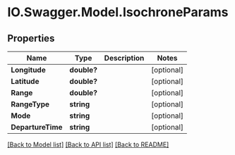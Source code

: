 # IO.Swagger.Model.IsochroneParams
## Properties

Name | Type | Description | Notes
------------ | ------------- | ------------- | -------------
**Longitude** | **double?** |  | [optional] 
**Latitude** | **double?** |  | [optional] 
**Range** | **double?** |  | [optional] 
**RangeType** | **string** |  | [optional] 
**Mode** | **string** |  | [optional] 
**DepartureTime** | **string** |  | [optional] 

[[Back to Model list]](../README.md#documentation-for-models) [[Back to API list]](../README.md#documentation-for-api-endpoints) [[Back to README]](../README.md)


